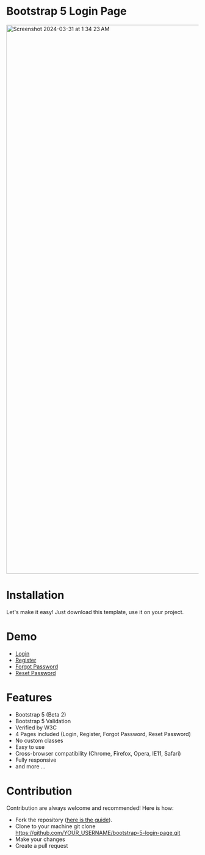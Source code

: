 # Bootstrap 5 Login Page 

<img width="1440" alt="Screenshot 2024-03-31 at 1 34 23 AM" src="https://github.com/anushadk13/Project-1-nexus-login-page/assets/122234698/f70b9adf-e5c8-4860-9247-f9f13aa95874">

# Installation
Let's make it easy! Just download this template, use it on your project.

# Demo
- [Login](https://nauvalazhar.github.io/bootstrap-5-login-page/index.html)
- [Register](https://nauvalazhar.github.io/bootstrap-5-login-page/register.html)
- [Forgot Password](https://nauvalazhar.github.io/bootstrap-5-login-page/forgot.html)
- [Reset Password](https://nauvalazhar.github.io/bootstrap-5-login-page/reset.html)

# Features
- Bootstrap 5 (Beta 2)
- Bootstrap 5 Validation
- Verified by W3C
- 4 Pages included (Login, Register, Forgot Password, Reset Password)
- No custom classes 
- Easy to use
- Cross-browser compatibility (Chrome, Firefox, Opera, IE11, Safari)
- Fully responsive
- and more ...


# Contribution
Contribution are always welcome and recommended! Here is how:

- Fork the repository ([here is the guide](https://help.github.com/articles/fork-a-repo/)).
- Clone to your machine git clone https://github.com/YOUR_USERNAME/bootstrap-5-login-page.git
- Make your changes
- Create a pull request



